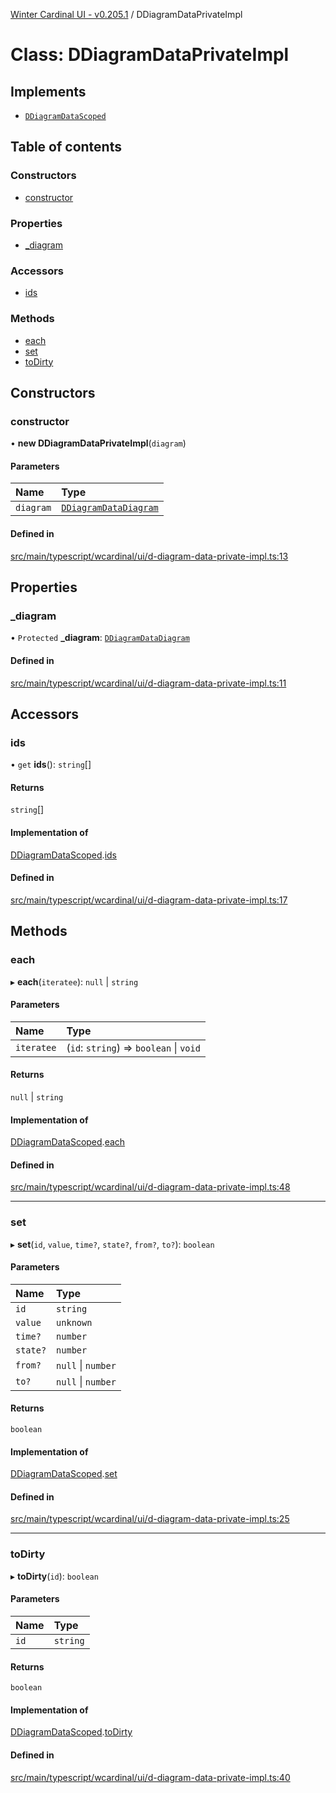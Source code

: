 [Winter Cardinal UI - v0.205.1](../index.md) / DDiagramDataPrivateImpl

# Class: DDiagramDataPrivateImpl

## Implements

- [`DDiagramDataScoped`](../interfaces/DDiagramDataScoped.md)

## Table of contents

### Constructors

- [constructor](DDiagramDataPrivateImpl.md#constructor)

### Properties

- [\_diagram](DDiagramDataPrivateImpl.md#_diagram)

### Accessors

- [ids](DDiagramDataPrivateImpl.md#ids)

### Methods

- [each](DDiagramDataPrivateImpl.md#each)
- [set](DDiagramDataPrivateImpl.md#set)
- [toDirty](DDiagramDataPrivateImpl.md#todirty)

## Constructors

### constructor

• **new DDiagramDataPrivateImpl**(`diagram`)

#### Parameters

| Name | Type |
| :------ | :------ |
| `diagram` | [`DDiagramDataDiagram`](../interfaces/DDiagramDataDiagram.md) |

#### Defined in

[src/main/typescript/wcardinal/ui/d-diagram-data-private-impl.ts:13](https://github.com/winter-cardinal/winter-cardinal-ui/blob/v0.205.1/src/main/typescript/wcardinal/ui/d-diagram-data-private-impl.ts#L13)

## Properties

### \_diagram

• `Protected` **\_diagram**: [`DDiagramDataDiagram`](../interfaces/DDiagramDataDiagram.md)

#### Defined in

[src/main/typescript/wcardinal/ui/d-diagram-data-private-impl.ts:11](https://github.com/winter-cardinal/winter-cardinal-ui/blob/v0.205.1/src/main/typescript/wcardinal/ui/d-diagram-data-private-impl.ts#L11)

## Accessors

### ids

• `get` **ids**(): `string`[]

#### Returns

`string`[]

#### Implementation of

[DDiagramDataScoped](../interfaces/DDiagramDataScoped.md).[ids](../interfaces/DDiagramDataScoped.md#ids)

#### Defined in

[src/main/typescript/wcardinal/ui/d-diagram-data-private-impl.ts:17](https://github.com/winter-cardinal/winter-cardinal-ui/blob/v0.205.1/src/main/typescript/wcardinal/ui/d-diagram-data-private-impl.ts#L17)

## Methods

### each

▸ **each**(`iteratee`): ``null`` \| `string`

#### Parameters

| Name | Type |
| :------ | :------ |
| `iteratee` | (`id`: `string`) => `boolean` \| `void` |

#### Returns

``null`` \| `string`

#### Implementation of

[DDiagramDataScoped](../interfaces/DDiagramDataScoped.md).[each](../interfaces/DDiagramDataScoped.md#each)

#### Defined in

[src/main/typescript/wcardinal/ui/d-diagram-data-private-impl.ts:48](https://github.com/winter-cardinal/winter-cardinal-ui/blob/v0.205.1/src/main/typescript/wcardinal/ui/d-diagram-data-private-impl.ts#L48)

___

### set

▸ **set**(`id`, `value`, `time?`, `state?`, `from?`, `to?`): `boolean`

#### Parameters

| Name | Type |
| :------ | :------ |
| `id` | `string` |
| `value` | `unknown` |
| `time?` | `number` |
| `state?` | `number` |
| `from?` | ``null`` \| `number` |
| `to?` | ``null`` \| `number` |

#### Returns

`boolean`

#### Implementation of

[DDiagramDataScoped](../interfaces/DDiagramDataScoped.md).[set](../interfaces/DDiagramDataScoped.md#set)

#### Defined in

[src/main/typescript/wcardinal/ui/d-diagram-data-private-impl.ts:25](https://github.com/winter-cardinal/winter-cardinal-ui/blob/v0.205.1/src/main/typescript/wcardinal/ui/d-diagram-data-private-impl.ts#L25)

___

### toDirty

▸ **toDirty**(`id`): `boolean`

#### Parameters

| Name | Type |
| :------ | :------ |
| `id` | `string` |

#### Returns

`boolean`

#### Implementation of

[DDiagramDataScoped](../interfaces/DDiagramDataScoped.md).[toDirty](../interfaces/DDiagramDataScoped.md#todirty)

#### Defined in

[src/main/typescript/wcardinal/ui/d-diagram-data-private-impl.ts:40](https://github.com/winter-cardinal/winter-cardinal-ui/blob/v0.205.1/src/main/typescript/wcardinal/ui/d-diagram-data-private-impl.ts#L40)
